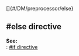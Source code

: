 []{#/DM/preprocessor/else}    
## #else directive    
**See:**    
:   [#if directive](/ref/DM/preprocessor/if.md)  